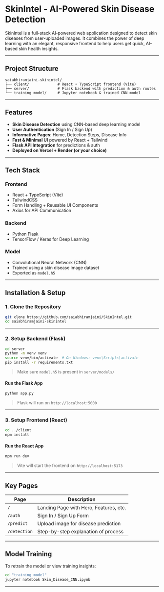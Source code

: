 # SkinIntel - AI-Powered Skin Disease Detection

SkinIntel is a full-stack AI-powered web application designed to detect skin diseases from user-uploaded images. It combines the power of deep learning with an elegant, responsive frontend to help users get quick, AI-based skin health insights.

---

## Project Structure

```
saiabhiramjaini-skinintel/
├── client/             # React + TypeScript frontend (Vite)
├── server/             # Flask backend with prediction & auth routes
└── training model/     # Jupyter notebook & trained CNN model
```

---

## Features

- **Skin Disease Detection** using CNN-based deep learning model
- **User Authentication** (Sign In / Sign Up)
- **Informative Pages**: Home, Detection Steps, Disease Info
- **Fast & Minimal UI** powered by React + Tailwind
- **Flask API Integration** for predictions & auth
- **Deployed on Vercel + Render (or your choice)**

---

## Tech Stack

### Frontend

- React + TypeScript (Vite)
- TailwindCSS
- Form Handling + Reusable UI Components
- Axios for API Communication

### Backend

- Python Flask
- TensorFlow / Keras for Deep Learning

### Model

- Convolutional Neural Network (CNN)
- Trained using a skin disease image dataset
- Exported as `model.h5`

---

## Installation & Setup

### 1. Clone the Repository

```bash
git clone https://github.com/saiabhiramjaini/SkinIntel.git
cd saiabhiramjaini-skinintel
```

---

### 2. Setup Backend (Flask)

```bash
cd server
python -m venv venv
source venv/bin/activate  # On Windows: venv\Scripts\activate
pip install -r requirements.txt
```

> Make sure `model.h5` is present in `server/models/`

#### Run the Flask App

```bash
python app.py
```

> Flask will run on `http://localhost:5000`

---

### 3. Setup Frontend (React)

```bash
cd ../client
npm install
```

#### Run the React App

```bash
npm run dev
```

> Vite will start the frontend on `http://localhost:5173`

---

## Key Pages

| Page             | Description                             |
|------------------|-----------------------------------------|
| `/`              | Landing Page with Hero, Features, etc.  |
| `/auth`          | Sign In / Sign Up Form                  |
| `/predict`       | Upload image for disease prediction     |
| `/detection`     | Step-by-step explanation of process     |

---

## Model Training

To retrain the model or view training insights:

```bash
cd "training model"
jupyter notebook Skin_Disease_CNN.ipynb
```

---

